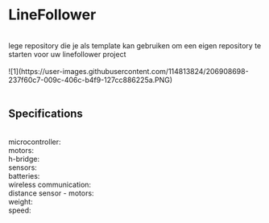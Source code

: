 # LineFollower
<br />
lege repository die je als template kan gebruiken om een eigen repository te starten voor uw linefollower project
<br />
<br />
![1](https://user-images.githubusercontent.com/114813824/206908698-237f60c7-009c-406c-b4f9-127cc886225a.PNG)

<br />
<br />
  
## Specifications
<br />
microcontroller:
<br />
motors: 
<br />
h-bridge:
<br />
sensors:
<br />
batteries:
<br />
wireless communication:
<br />
distance sensor - motors:
<br />
weight:
<br />
speed: 
<br />
